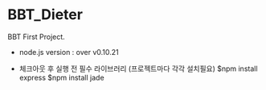 BBT_Dieter
==========

BBT First Project.

- node.js version : over v0.10.21

- 체크아웃 후 실행 전 필수 라이브러리 (프로젝트마다 각각 설치필요)
 $npm install express
 $npm install jade

